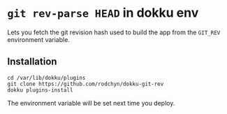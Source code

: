 # `git rev-parse HEAD` in dokku env

Lets you fetch the git revision hash used to build the app from the `GIT_REV`
environment variable.

## Installation

```
cd /var/lib/dokku/plugins
git clone https://github.com/rodchyn/dokku-git-rev
dokku plugins-install
```

The environment variable will be set next time you deploy.
